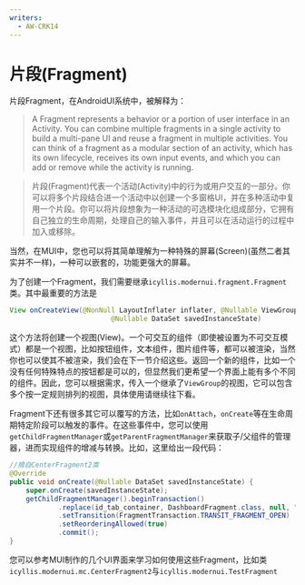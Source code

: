 ```yaml
---
writers:
  - AW-CRK14
---
```

# 片段(Fragment)

片段Fragment，在AndroidUI系统中，被解释为：

> A Fragment represents a behavior or a portion of user interface in an Activity. You can combine multiple fragments in a single activity to build a multi-pane UI and reuse a fragment in multiple activities. You can think of a fragment as a modular section of an activity, which has its own lifecycle, receives its own input events, and which you can add or remove while the activity is running.

> 片段(Fragment)代表一个活动(Activity)中的行为或用户交互的一部分。你可以将多个片段结合进一个活动中以创建一个多窗格UI，并在多种活动中复用一个片段。你可以将片段想象为一种活动的可选模块化组成部分，它拥有自己独立的生命周期，处理自己的输入事件，并且可以在活动运行的过程中加入或移除。

当然，在MUI中，您也可以将其简单理解为一种特殊的屏幕(Screen)(虽然二者其实并不一样)，一种可以嵌套的，功能更强大的屏幕。

为了创建一个Fragment，我们需要继承`icyllis.modernui.fragment.Fragment`类。其中最重要的方法是

```java
View onCreateView(@NonNull LayoutInflater inflater, @Nullable ViewGroup container,
                         @Nullable DataSet savedInstanceState) 
```

这个方法将创建一个视图(View)。一个可交互的组件（即使被设置为不可交互模式）都是一个视图，比如按钮组件，文本组件，图片组件等，都可以被渲染，当然你也可以使其不被渲染，我们会在下一节介绍这些。返回一个新的组件，比如一个没有任何特殊特点的按钮都是可以的，但显然我们更希望一个界面上能有多个不同的组件。因此，您可以根据需求，传入一个继承了`ViewGroup`的视图，它可以包含多个按一定规则排列的视图，具体使用请继续往下看。

Fragment下还有很多其它可以覆写的方法，比如`onAttach`，`onCreate`等在生命周期特定阶段可以触发的事件。在这些事件中，您可以使用`getChildFragmentManager`或`getParentFragmentManager`来获取子/父组件的管理器，进而实现组件的增减与转换。比如，这里给出一段代码：

```java
//摘自CenterFragment2类
@Override
public void onCreate(@Nullable DataSet savedInstanceState) {
    super.onCreate(savedInstanceState);
    getChildFragmentManager().beginTransaction()
            .replace(id_tab_container, DashboardFragment.class, null, "dashboard")
            .setTransition(FragmentTransaction.TRANSIT_FRAGMENT_OPEN)
            .setReorderingAllowed(true)
            .commit();
}
```

您可以参考MUI制作的几个UI界面来学习如何使用这些Fragment，比如类`icyllis.modernui.mc.CenterFragment2`与`icyllis.modernui.TestFragment`